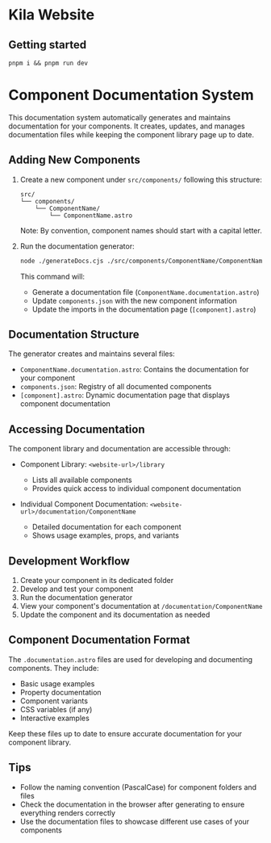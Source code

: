 # Kila Website

## Getting started
```
pnpm i && pnpm run dev
```

# Component Documentation System

This documentation system automatically generates and maintains documentation for your components. It creates, updates, and manages documentation files while keeping the component library page up to date.

## Adding New Components

1. Create a new component under `src/components/` following this structure:
   ```
   src/
   └── components/
       └── ComponentName/
           └── ComponentName.astro
   ```
   Note: By convention, component names should start with a capital letter.

2. Run the documentation generator:
   ```bash
   node ./generateDocs.cjs ./src/components/ComponentName/ComponentName.astro
   ```

   This command will:
   - Generate a documentation file (`ComponentName.documentation.astro`)
   - Update `components.json` with the new component information
   - Update the imports in the documentation page (`[component].astro`)

## Documentation Structure

The generator creates and maintains several files:

- `ComponentName.documentation.astro`: Contains the documentation for your component
- `components.json`: Registry of all documented components
- `[component].astro`: Dynamic documentation page that displays component documentation

## Accessing Documentation

The component library and documentation are accessible through:

- Component Library: `<website-url>/library`
  - Lists all available components
  - Provides quick access to individual component documentation

- Individual Component Documentation: `<website-url>/documentation/ComponentName`
  - Detailed documentation for each component
  - Shows usage examples, props, and variants

## Development Workflow

1. Create your component in its dedicated folder
2. Develop and test your component
3. Run the documentation generator
4. View your component's documentation at `/documentation/ComponentName`
5. Update the component and its documentation as needed

## Component Documentation Format

The `.documentation.astro` files are used for developing and documenting components. They include:

- Basic usage examples
- Property documentation
- Component variants
- CSS variables (if any)
- Interactive examples

Keep these files up to date to ensure accurate documentation for your component library.

## Tips

- Follow the naming convention (PascalCase) for component folders and files
- Check the documentation in the browser after generating to ensure everything renders correctly
- Use the documentation files to showcase different use cases of your components
